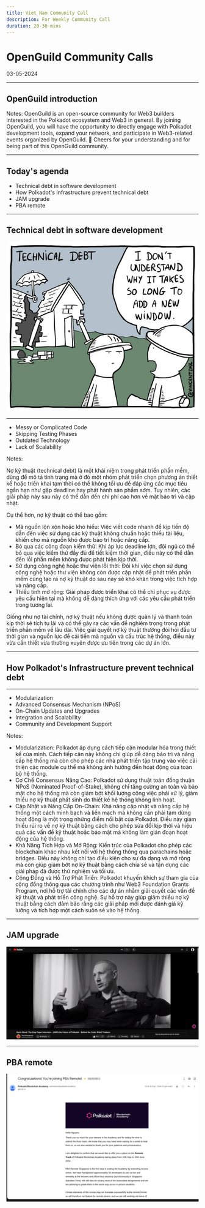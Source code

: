 ```yaml
---
title: Viet Nam Community Call 
description: For Weekly Community Call 
duration: 20-30 mins
---
```


# OpenGuild Community Calls

<pba-flex center>

03-05-2024

</pba-flex>

---

## OpenGuild introduction

Notes:
OpenGuild is an open-source community for Web3 builders interested in the Polkadot ecosystem and Web3 in general. By joining OpenGuild, you will have the opportunity to directly engage with Polkadot development tools, expand your network, and participate in Web3-related events organized by OpenGuild. 🙌 Cheers for your understanding and for being part of this OpenGuild community.

---

## Today's agenda

* Technical debt in software development
* How Polkadot's Infrastructure prevent technical debt
* JAM upgrade
* PBA remote

---

## Technical debt in software development

![meme](../../assets/img/2024-05-03/debt.png)

---

* Messy or Complicated Code
* Skipping Testing Phases
* Outdated Technology
* Lack of Scalability

Notes:

Nợ kỹ thuật (technical debt) là một khái niệm trong phát triển phần mềm, dùng để mô tả tình trạng mà ở đó một nhóm phát triển chọn phương án thiết kế hoặc triển khai tạm thời có thể không tối ưu để đáp ứng các mục tiêu ngắn hạn như gặp deadline hay phát hành sản phẩm sớm. Tuy nhiên, các giải pháp này sau này có thể dẫn đến chi phí cao hơn về mặt bảo trì và cập nhật.

Cụ thể hơn, nợ kỹ thuật có thể bao gồm:

- Mã nguồn lộn xộn hoặc khó hiểu: Việc viết code nhanh để kịp tiến độ dẫn đến việc sử dụng các kỹ thuật không chuẩn hoặc thiếu tài liệu, khiến cho mã nguồn khó được bảo trì hoặc nâng cấp.
- Bỏ qua các công đoạn kiểm thử: Khi áp lực deadline lớn, đội ngũ có thể bỏ qua việc kiểm thử đầy đủ để tiết kiệm thời gian, điều này có thể dẫn đến lỗi phần mềm không được phát hiện kịp thời.
- Sử dụng công nghệ hoặc thư viện lỗi thời: Đôi khi việc chọn sử dụng công nghệ hoặc thư viện không còn được cập nhật để phát triển phần mềm cũng tạo ra nợ kỹ thuật do sau này sẽ khó khăn trong việc tích hợp và nâng cấp.
- Thiếu tính mở rộng: Giải pháp được triển khai có thể chỉ phục vụ được yêu cầu hiện tại mà không dễ dàng thích ứng với các yêu cầu phát triển trong tương lai.

Giống như nợ tài chính, nợ kỹ thuật nếu không được quản lý và thanh toán kịp thời sẽ tích tụ lãi và có thể gây ra các vấn đề nghiêm trọng trong phát triển phần mềm về lâu dài. Việc giải quyết nợ kỹ thuật thường đòi hỏi đầu tư thời gian và nguồn lực để cải tiến mã nguồn và cấu trúc hệ thống, điều này vừa cần thiết vừa thường xuyên được ưu tiên trong các dự án lớn.

---

## How Polkadot's Infrastructure prevent technical debt

---

* Modularization
* Advanced Consensus Mechanism (NPoS)
* On-Chain Updates and Upgrades
* Integration and Scalability
* Community and Development Support

Notes:
- Modularization: Polkadot áp dụng cách tiếp cận modular hóa trong thiết kế của mình. Cách tiếp cận này không chỉ giúp dễ dàng bảo trì và nâng cấp hệ thống mà còn cho phép các nhà phát triển tập trung vào việc cải thiện các module cụ thể mà không ảnh hưởng đến hoạt động của toàn bộ hệ thống.
- Cơ Chế Consensus Nâng Cao: Polkadot sử dụng thuật toán đồng thuận NPoS (Nominated Proof-of-Stake), không chỉ tăng cường an toàn và bảo mật cho hệ thống mà còn giảm bớt khối lượng công việc phải xử lý, giảm thiểu nợ kỹ thuật phát sinh do thiết kế hệ thống không linh hoạt.
- Cập Nhật và Nâng Cấp On-Chain: Khả năng cập nhật và nâng cấp hệ thống một cách minh bạch và liền mạch mà không cần phải tạm dừng hoạt động là một trong những điểm nổi bật của Polkadot. Điều này giảm thiểu rủi ro về nợ kỹ thuật bằng cách cho phép sửa đổi kịp thời và hiệu quả các vấn đề kỹ thuật hoặc bảo mật mà không làm gián đoạn hoạt động của hệ thống.
- Khả Năng Tích Hợp và Mở Rộng: Kiến trúc của Polkadot cho phép các blockchain khác nhau kết nối với hệ thống thông qua parachains hoặc bridges. Điều này không chỉ tạo điều kiện cho sự đa dạng và mở rộng mà còn giúp giảm bớt nợ kỹ thuật bằng cách chia sẻ và tận dụng các giải pháp đã được thử nghiệm và tối ưu.
- Cộng Đồng và Hỗ Trợ Phát Triển: Polkadot khuyến khích sự tham gia của cộng đồng thông qua các chương trình như Web3 Foundation Grants Program, nơi hỗ trợ tài chính cho các dự án nhằm giải quyết các vấn đề kỹ thuật và phát triển công nghệ. Sự hỗ trợ này giúp giảm thiểu nợ kỹ thuật bằng cách đảm bảo rằng các giải pháp mới được đánh giá kỹ lưỡng và tích hợp một cách suôn sẻ vào hệ thống.

---

## JAM upgrade

![meme](../../assets/img/2024-05-03/jam.png)

---

## PBA remote

![meme](../../assets/img/2024-05-03/pba-remote.png)